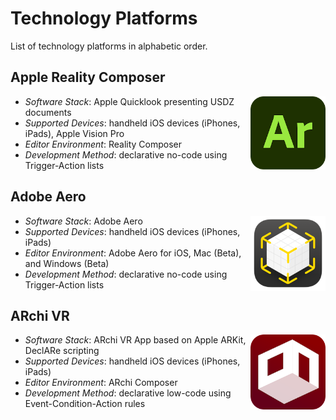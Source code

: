 # Technology Platforms

List of technology platforms in alphabetic order.

## Apple Reality Composer

<img src="assets/logos/adobe-aero.png" width="120" align="right">

- _Software Stack_: Apple Quicklook presenting USDZ documents 
- _Supported Devices_: handheld iOS devices (iPhones, iPads), Apple Vision Pro
- _Editor Environment_: Reality Composer 
- _Development Method_: declarative no-code using Trigger-Action lists

## Adobe Aero

<img src="assets/logos/reality-composer.png" width="120" align="right">

- _Software Stack_: Adobe Aero
- _Supported Devices_: handheld iOS devices (iPhones, iPads)
- _Editor Environment_: Adobe Aero for iOS, Mac (Beta), and Windows (Beta)
- _Development Method_: declarative no-code using Trigger-Action lists

## ARchi VR

<img src="assets/logos/archi-vr.png" width="120" align="right">

- _Software Stack_: ARchi VR App based on Apple ARKit, DeclARe scripting
- _Supported Devices_: handheld iOS devices (iPhones, iPads)
- _Editor Environment_: ARchi Composer 
- _Development Method_: declarative low-code using Event-Condition-Action rules